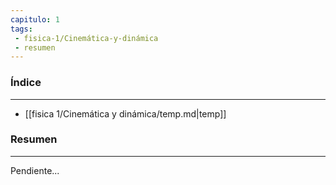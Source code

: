 ```yaml
---
capitulo: 1
tags: 
 - fisica-1/Cinemática-y-dinámica
 - resumen
---
```

### Índice 
---
* [[fisica 1/Cinemática y dinámica/temp.md|temp]]

### Resumen
---
Pendiente...